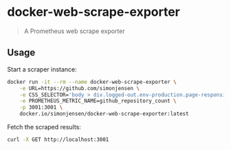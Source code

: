 # docker-web-scrape-exporter

> A Prometheus web scrape exporter


## Usage

Start a scraper instance:

```sh
docker run -it --rm --name docker-web-scrape-exporter \
    -e URL=https://github.com/simonjensen \
    -e CSS_SELECTOR='body > div.logged-out.env-production.page-responsive.page-profile > div.application-main > main > div.mt-4.position-sticky.top-0.d-none.d-md-block.color-bg-default.width-full.border-bottom.color-border-muted > div > div > div.Layout-main > div > nav > a:nth-child(2) > span' \
    -e PROMETHEUS_METRIC_NAME=github_repository_count \
    -p 3001:3001 \
    docker.io/simonjensen/docker-web-scrape-exporter:latest
```

Fetch the scraped results:

```sh
curl -X GET http://localhost:3001
```
